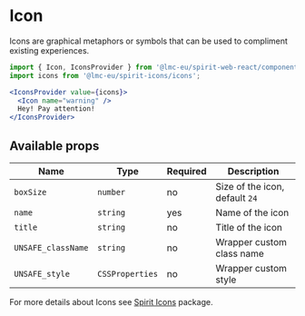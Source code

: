 # Icon

Icons are graphical metaphors or symbols that can be used to compliment existing experiences.

```jsx
import { Icon, IconsProvider } from '@lmc-eu/spirit-web-react/components';
import icons from '@lmc-eu/spirit-icons/icons';
```

```jsx
<IconsProvider value={icons}>
  <Icon name="warning" />
  Hey! Pay attention!
</IconsProvider>
```

## Available props

| Name               | Type            | Required | Description                    |
| ------------------ | --------------- | -------- | ------------------------------ |
| `boxSize`          | `number`        | no       | Size of the icon, default `24` |
| `name`             | `string`        | yes      | Name of the icon               |
| `title`            | `string`        | no       | Title of the icon              |
| `UNSAFE_className` | `string`        | no       | Wrapper custom class name      |
| `UNSAFE_style`     | `CSSProperties` | no       | Wrapper custom style           |

For more details about Icons see [Spirit Icons](https://github.com/lmc-eu/spirit-design-system/blob/main/packages/icons/README.md) package.
